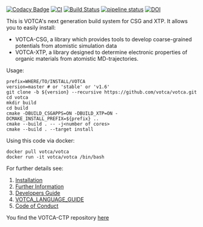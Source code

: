 [![Codacy Badge](https://api.codacy.com/project/badge/Grade/48a26be8dd8b4f0fa67c93646fa6d30d)](https://www.codacy.com/manual/votca-package/votca?utm_source=github.com&amp;utm_medium=referral&amp;utm_content=votca/votca&amp;utm_campaign=Badge_Grade)
[![CI](https://github.com/votca/votca/workflows/CI/badge.svg)](https://github.com/votca/votca/actions?query=branch%3Agithub_actions+workflow%3ACI)
[![Build Status](https://travis-ci.org/votca/votca.svg?branch=master)](https://travis-ci.org/votca/votca)
[![pipeline status](https://gitlab.com/votca/votca/badges/master/pipeline.svg)](https://gitlab.com/votca/votca/commits/master)
[![DOI](https://zenodo.org/badge/75022030.svg)](https://zenodo.org/badge/latestdoi/75022030)

This is VOTCA's next generation build system for CSG and XTP. It allows you to easily install: 

-   VOTCA-CSG, a library which provides tools to develop coarse-grained potentials from atomistic simulation data
-   VOTCA-XTP, a library designed to determine electronic properties of organic materials from atomistic MD-trajectories.

Usage:

    prefix=WHERE/TO/INSTALL/VOTCA
    version=master # or 'stable' or 'v1.6'
    git clone -b ${version} --recursive https://github.com/votca/votca.git
    cd votca
    mkdir build
    cd build
    cmake -DBUILD_CSGAPPS=ON -DBUILD_XTP=ON -DCMAKE_INSTALL_PREFIX=${prefix} ..
    cmake --build . -- -j<number of cores>
    cmake --build . --target install

Using this code via docker:

    docker pull votca/votca
    docker run -it votca/votca /bin/bash

For further details see:

1. [Installation](share/doc/INSTALL.md)
2. [Further Information](http://www.votca.org)
3. [Developers Guide](share/doc/DEVELOPERS_GUIDE.md)
4. [VOTCA_LANGUAGE_GUIDE](share/doc/VOTCA_LANGUAGE_GUIDE.md)
5. [Code of Conduct](share/doc/CODE_OF_CONDUCT.md)

You find the VOTCA-CTP repository [here](https://gitlab.mpcdf.mpg.de/votca/votca)
